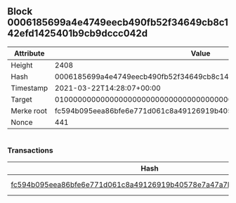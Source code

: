 ## Block 0006185699a4e4749eecb490fb52f34649cb8c142efd1425401b9cb9dccc042d

Attribute | Value
--- | ---
Height | 2408
Hash | 0006185699a4e4749eecb490fb52f34649cb8c142efd1425401b9cb9dccc042d
Timestamp | 2021-03-22T14:28:07+00:00
Target | 0100000000000000000000000000000000000000000000000000000000000000
Merke root | fc594b095eea86bfe6e771d061c8a49126919b40578e7a47a7b7ede031e8ee54
Nonce | 441

```

```

### Transactions

Hash | Amount
--- | ---
[fc594b095eea86bfe6e771d061c8a49126919b40578e7a47a7b7ede031e8ee54](fc594b095eea86bfe6e771d061c8a49126919b40578e7a47a7b7ede031e8ee54.md) | 10.00000000 SKEPTI 
